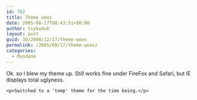 ```yaml
---
id: 762
title: Theme woes
date: 2005-08-17T08:43:51+00:00
author: tsykoduk
layout: post
guid: 30/2008/12/27/theme-woes
permalink: /2005/08/17/theme-woes/
categories:
  - Mundane
---
```

<p>Ok. so I blew my theme up. Still works fine under FireFox and Safari, but IE displays total uglyness.</p>


	<p>Switched to a 'temp' theme for the time being.</p>